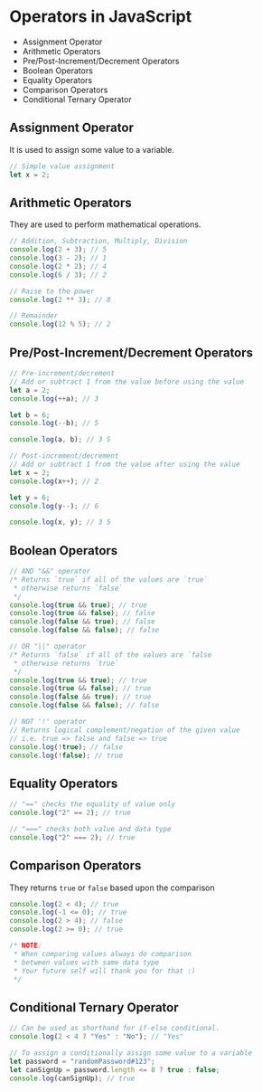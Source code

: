 # Operators in JavaScript

- Assignment Operator
- Arithmetic Operators
- Pre/Post-Increment/Decrement Operators
- Boolean Operators
- Equality Operators
- Comparison Operators
- Conditional Ternary Operator

## Assignment Operator

It is used to assign some value to a variable.

```js
// Simple value assignment
let x = 2;
```

## Arithmetic Operators

They are used to perform mathematical operations.

```js
// Addition, Subtraction, Multiply, Division
console.log(2 + 3); // 5
console.log(3 - 2); // 1
console.log(2 * 2); // 4
console.log(6 / 3); // 2

// Raise to the power
console.log(2 ** 3); // 8

// Remainder
console.log(12 % 5); // 2
```

## Pre/Post-Increment/Decrement Operators

```js
// Pre-increment/decrement
// Add or subtract 1 from the value before using the value
let a = 2;
console.log(++a); // 3

let b = 6;
console.log(--b); // 5

console.log(a, b); // 3 5

// Post-increment/decrement
// Add or subtract 1 from the value after using the value
let x = 2;
console.log(x++); // 2

let y = 6;
console.log(y--); // 6

console.log(x, y); // 3 5
```

## Boolean Operators

```js
// AND "&&" operator
/* Returns `true` if all of the values are `true`
 * otherwise returns `false`
 */
console.log(true && true); // true
console.log(true && false); // false
console.log(false && true); // false
console.log(false && false); // false

// OR "||" operator
/* Returns `false` if all of the values are `false
 * otherwise returns `true`
 */
console.log(true && true); // true
console.log(true && false); // true
console.log(false && true); // true
console.log(false && false); // false

// NOT '!' operator
// Returns logical complement/negation of the given value
// i.e. true => false and false => true
console.log(!true); // false
console.log(!false); // true
```

## Equality Operators

```js
// "==" checks the equality of value only
console.log("2" == 2); // true

// "===" checks both value and data type
console.log("2" === 2); // true
```

## Comparison Operators

They returns `true` or `false` based upon the comparison

```js
console.log(2 < 4); // true
console.log(-1 <= 0); // true
console.log(2 > 4); // false
console.log(2 >= 0); // true

/* NOTE:
 * When comparing values always do comparison
 * between values with same data type
 * Your future self will thank you for that :)
 */
```

## Conditional Ternary Operator

```js
// Can be used as shorthand for if-else conditional.
console.log(2 < 4 ? "Yes" : "No"); // "Yes"

// To assign a conditionally assign some value to a variable
let password = "randomPassword#123";
let canSignUp = password.length <= 8 ? true : false;
console.log(canSignUp); // true
```
